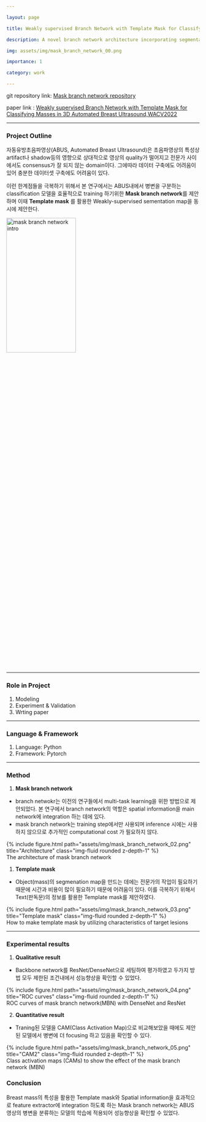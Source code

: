 ```yaml
---

layout: page

title: Weakly supervised Branch Network with Template Mask for Classifying Masses in 3D Automated Breast Ultrasound

description: A novel branch network architecture incorporating segmentation information of masses in the training process

img: assets/img/mask_branch_network_00.png

importance: 1

category: work

---
```


git repository link: [Mask branch network repository](https://github.com/dkdkkim/maskbranchnetwork)

paper link : [Weakly supervised Branch Network with Template Mask for Classifying Masses in 3D Automated Breast Ultrasound,WACV2022](https://openaccess.thecvf.com/content/WACV2022/html/Kim_Weakly_Supervised_Branch_Network_With_Template_Mask_for_Classifying_Masses_WACV_2022_paper.html)


 * * *
### **Project Outline**

자동유방초음파영상(ABUS, Automated Breast Ultrasound)은 초음파영상의 특성상 artifact나 shadow등의 영향으로 상대적으로 영상의 quality가 떨어지고 전문가 사이에서도 consensus가 잘 되지 않는 domain이다. 그에따라 데이터 구축에도 어려움이 있어 충분한 데이터셋 구축에도 어려움이 있다.

이런 한계점들을 극복하기 위해서 본 연구에서는 ABUS내에서 병변을 구분하는 classification 모델을 효율적으로 training 하기위한 **Mask branch network**를 제안하며 이때 **Template mask** 를 활용한 Weakly-supervised sementation map을 동시에 제안한다.


<!-- <p align="center"><img src="../../assets/img/mask_branch_network_01.png" alt="mask branch network intro" style="zoom:67%;" /> -->
<div class="row>
  <p align="center"><img src="../../assets/img/mask_branch_network_01.png" alt="mask branch network intro" width="60%" height="30%">
</div>
<!-- ![intro](../../assets/img/mask_branch_network_01.png){: width="100%" height="100%"} -->

* * *
### **Role in Project**

1. Modeling
2. Experiment & Validation
3. Wrting paper
 * * *

### **Language & Framework**

1. Language: Python
2. Framework: Pytorch
 * * *

### **Method**

1. **Mask branch network**
- branch netwokr는 이전의 연구들에서 multi-task learning을 위한 방법으로 제안되었다. 본 연구에서 branch network의 역할은 spatial information을 main network에 integration 하는 데에 있다.
- mask branch network는 training step에서만 사용되며 inference 시에는 사용하지 않으므로 추가적인 computational cost 가 필요하지 않다.

<!-- <p align="center"><img src="../../assets/img/mask_branch_network_02.png" alt="main_network" style="zoom:40%;"></img> -->
<div class="row">
    <div class="col-sm mt-3 mt-md-0">
        {% include figure.html path="assets/img/mask_branch_network_02.png" title="Architecture" class="img-fluid rounded z-depth-1" %}
    </div>
</div>
<div class="caption">
     The architecture of mask branch network
</div>

1. **Template mask**
- Object(mass)의 segmenation map을 만드는 데에는 전문가의 작업이 필요하기 때문에 시간과 비용이 많이 필요하기 때문에 어려움이 있다. 이를 극복하기 위해서 Text(판독문)의 정보를 활용한 Template mask를 제안하였다.

<!-- <p align="center"><img src="../../assets/img/mask_branch_network_03.png" width="80%" height="30%" title="overview" alt="overview"></img> -->
<div class="row">
    <div class="col-sm mt-3 mt-md-0">
        {% include figure.html path="assets/img/mask_branch_network_03.png" title="Template mask" class="img-fluid rounded z-depth-1" %}
    </div>
</div>
<div class="caption">
     How to make template mask by utilizing characteristics of target lesions
</div>

 * * *

### **Experimental results**
1. **Qualitative result**
- Backbone network를 ResNet/DenseNet으로 세팅하여 평가하였고 두가지 방법 모두 제한된 조건내에서 성능향상을 확인할 수 있었다.

<!-- <p align="center"><img src="../../assets/img/mask_branch_network_04.png" alt="template_mask" width="80%" height="30%" title="overview"></img> -->
<div class="row">
    <div class="col-sm mt-3 mt-md-0">
        {% include figure.html path="assets/img/mask_branch_network_04.png" title="ROC curves" class="img-fluid rounded z-depth-1" %}
    </div>
</div>
<div class="caption">
     ROC curves of mask branch network(MBN) with DenseNet and ResNet
</div>

2. **Quantitative result**
- Traning된 모델을 CAM(Class Activation Map)으로 비교해보았을 때에도 제안된 모델에서 병변에 더 focusing 하고 있음을 확인할 수 있다.

<!-- <p align="center"><img src="../../assets/img/mask_branch_network_05.png" alt="template_mask" width="80%" height="30%" title="overview"></img> -->
<div class="row">
    <div class="col-sm mt-3 mt-md-0">
        {% include figure.html path="assets/img/mask_branch_network_05.png" title="CAM2" class="img-fluid rounded z-depth-1" %}
    </div>
</div>
<div class="caption">
      Class activation maps (CAMs) to show the effect of the mask branch network (MBN)
</div>

### **Conclusion**
Breast mass의 특성을 활용한 Template mask와 Spatial information을 효과적으로 feature extractor에 integration 하도록 하는 Mask branch network는 ABUS 영상의 병변을 분류하는 모델의 학습에 적용되어 성능향상을 확인할 수 있었다.